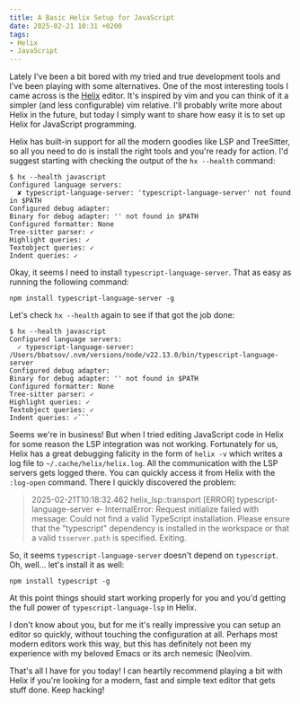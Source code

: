 ```yaml
---
title: A Basic Helix Setup for JavaScript
date: 2025-02-21 10:31 +0200
tags:
- Helix
- JavaScript
---
```


Lately I've been a bit bored with my tried and true development tools and I've been
playing with some alternatives. One of the most interesting tools I came across is
the [Helix](https://helix-editor.com/) editor. It's inspired by vim and you can think of it a simpler (and less configurable)
vim relative. I'll probably write more about Helix in the future, but today I simply want to
share how easy it is to set up Helix for JavaScript programming.

Helix has built-in support for all the modern goodies like LSP and TreeSitter, so all you need to do
is install the right tools and you're ready for action. I'd suggest starting with checking
the output of the `hx --health` command:

```console
$ hx --health javascript
Configured language servers:
  ✘ typescript-language-server: 'typescript-language-server' not found in $PATH
Configured debug adapter:
Binary for debug adapter: '' not found in $PATH
Configured formatter: None
Tree-sitter parser: ✓
Highlight queries: ✓
Textobject queries: ✓
Indent queries: ✓
```

Okay, it seems I need to install `typescript-language-server`. That as easy as running
the following command:

```shell
npm install typescript-language-server -g
```

Let's check `hx --health` again to see if that got the job done:

```console
$ hx --health javascript
Configured language servers:
  ✓ typescript-language-server: /Users/bbatsov/.nvm/versions/node/v22.13.0/bin/typescript-language-server
Configured debug adapter:
Binary for debug adapter: '' not found in $PATH
Configured formatter: None
Tree-sitter parser: ✓
Highlight queries: ✓
Textobject queries: ✓
Indent queries: ✓``` 
```

Seems we're in business! But when I tried editing JavaScript code in Helix for some reason
the LSP integration was not working. Fortunately for us, Helix has a great debugging falicity
in the form of `helix -v` which writes a log file to `~/.cache/helix/helix.log`. All the
communication with the LSP servers gets logged there. You can
quickly access it from Helix with the `:log-open` command. There I quickly discovered the
problem:

> 2025-02-21T10:18:32.462 helix_lsp::transport [ERROR] typescript-language-server <- InternalError: Request initialize failed with message: Could not find a valid TypeScript installation. Please ensure that the "typescript" dependency is installed in the workspace or that a valid `tsserver.path` is specified. Exiting.

So, it seems `typescript-language-server` doesn't depend on `typescript`. Oh, well... let's install it as well:

```shell
npm install typescript -g
```

At this point things should start working properly for you and you'd getting the full power of
`typescript-language-lsp` in Helix.

I don't know about you, but for me it's really impressive you can setup an editor so
quickly, without touching the configuration at all. Perhaps most modern editors work this
way, but this has definitely not been my experience with my beloved Emacs or its arch nemesic (Neo)vim.

That's all I have for you today! I can heartily recommend playing a bit with Helix if you're
looking for a modern, fast and simple text editor that gets stuff done. Keep hacking!
